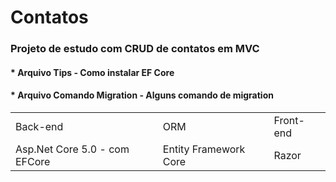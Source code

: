 <h1>Contatos</h1>
<h3> Projeto de estudo com CRUD de contatos em MVC</h3>
<h4>* Arquivo Tips - Como instalar EF Core</h4>
<h4>* Arquivo Comando Migration - Alguns comando de migration</h4>
<table>
  <tr>
    <td>Back-end</td>
    <td>ORM</td>
    <td>Front-end</td>
  </tr>
  <tr>
    <td>Asp.Net Core 5.0 - com EFCore</td>
    <td>Entity Framework Core</td>
    <td>Razor</td>
  </tr>
</table>



